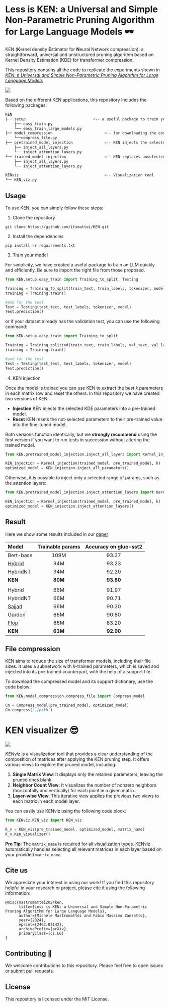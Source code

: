 # Less is KEN: a Universal and Simple Non-Parametric Pruning Algorithm for Large Language Models 🕶️
KEN (**K**ernel density **E**stimator for **N**eural Network compression): a straightforward, universal and unstructured pruning algorithm based on Kernel Density Estimation (KDE) for transformer compression.

This repository contains all the code to replicate the experiments shown in [_KEN: a Universal and Simple Non-Parametric Pruning Algorithm for Large Language Models_](https://arxiv.org/abs/2402.03142)

![](https://github.com/itsmattei/KEN/blob/main/files/KEN_workflow.gif)

Based on the different KEN applications, this repository includes the following packages:
```bash
KEN
├── setup                              <-- a useful package to train your LLM very quickly
    ├── easy_train.py
    └── easy_train_large_models.py         
├── model_compression                       <-- for downloading the compressed model and its supporting dictionary
    └──compress_file.py
├── pretrained_model_injection              <-- KEN injects the selected fine-tuned params in a pre-trained model
    ├── inject_all_layers.py
    └── inject_attention_layers.py
└── trained_model_injection                 <-- KEN replaces unselected parameters with its pre-set values
    ├── inject_all_layers.py
    └── inject_attention_layers.py

KENviz                                      <-- Visualization tool
└── KEN_viz.py
```

## Usage
To use KEN, you can simply follow these steps:

1. Clone the repository
```
git clone https://github.com/itsmattei/KEN.git
```
2. Install the dependencies
```
pip install -r requirements.txt
```
3. Train your model

For simplicity, we have created a useful package to train an LLM quickly and efficiently.
Be sure to import the right file from those proposed.

```python
from KEN.setup.easy_train import Training_to_split, Testing

Training = Training_to_split(train_text, train_labels, tokenizer, model)
training = Training.train()

#and for the test
Test = Testing(test_text, test_labels, tokenizer, model)
Test.prediction()
```
or if your dataset already has the validation test, you can use the following command:

```python
from KEN.setup.easy_train import Training_to_split

Training = Training_splitted(train_text, train_labels, val_text, val_labels, tokenizer, model)
training = Training.train()

#and for the test
Test = Testing(test_text, test_labels, tokenizer, model)
Test.prediction()
```

4. KEN injection

Once the model is trained you can use KEN to extract the best _k_ parameters in each matrix row and reset the others.
In this repository we have created two versions of KEN:
  - **Injection** KEN injects the selected KDE parameters into a pre-trained model.
  - **Reset** KEN resets the not-selected parameters to their pre-trained value into the fine-tuned model.

Both versions function identically, but we **strongly recommend** using the first version if you want to run tests in succession without altering the trained model.
```python
from KEN.pretrained_model_injection.inject_all_layers import Kernel_injection

KEN_injection = Kernel_injection(trained_model, pre_trained_model, k)
optimized_model = KEN_injection.inject_all_parameters()
```

Otherwise, it is possible to inject only a selected range of params, such as the attention layers:
```python
from KEN.pretrained_model_injection.inject_attention_layers import Kernel_injection

KEN_injection = Kernel_injection(trained_model, pre_trained_model, k)
optimized_model = KEN_injection.inject_attention_layers()
```

## Result
Here we show some results included in our [paper](https://arxiv.org/abs/2402.03142)

| Model | Trainable params | Accuracy on glue-sst2 |
| :---         |     :---: |        :---: |
| Bert-base    | 109M      | 93.37    |
| [Hybrid](https://arxiv.org/abs/2109.04838)       | 94M       | 93.23      |
| [HybridNT](https://arxiv.org/abs/2109.04838)     | 94M       | 92.20    |
|**KEN**      |  **80M**    |      **93.80**|
||||
| Hybrid       | 66M    | 91.97 |
| HybridNT     | 66M    | 90.71 |
| [Sajjad](https://arxiv.org/abs/2004.03844)       | 66M    | 90.30 |
| [Gordon](https://arxiv.org/abs/2002.08307)       | 66M    | 90.80 |
|[Flop](https://arxiv.org/abs/1910.04732)          | 66M    | 83.20 |
|**KEN**       | **63M** | **92.90** |


## File compression
KEN aims to reduce the size of transformer models, including their file sizes. It uses a subnetwork with $k$-trained parameters, which is saved and injected into its pre-trained counterpart, with the help of a support file.

To download the compressed model and its support dictionary, use the code below:
```python
from KEN.model_compression.compress_file import Compress_model

Cm = Compress_model(pre_trained_model, optimized_model)
Cm.compress('./path')
```

# KEN visualizer 😎
![](https://github.com/itsmattei/KEN/blob/main/files/KENviz.gif)

_KENviz_ is a visualization tool that provides a clear understanding of the composition of matrices after applying the KEN pruning step. It offers various views to explore the pruned model, including:
1. **Single Matrix View**: It displays only the retained parameters, leaving the pruned ones blank.
2. **Neighbor Count View**: It visualizes the number of nonzero neighbors (horizontally and vertically) for each point in a given matrix.
3. **Layer-wise View**: This iterative view applies the previous two views to each matrix in each model layer.

You can easily use KENviz using the following code block:
```python
from KENviz.KEN_viz import KEN_viz

K_v = KEN_viz(pre_trained_model, optimized_model, matrix_name)
K_v.Ken_visualizer()
```
**Pro Tip**: The `matrix_name` is required for all visualization types. KENviz automatically handles selecting all relevant matrices in each layer based on your provided `matrix_name`.

## Cite us
We appreciate your interest in using our work! If you find this repository helpful in your research or project, please cite it using the following information:
```
@misc{mastromattei2024ken,
      title={Less is KEN: a Universal and Simple Non-Parametric Pruning Algorithm for Large Language Models},
      author={Michele Mastromattei and Fabio Massimo Zanzotto},
      year={2024},
      eprint={2402.03142},
      archivePrefix={arXiv},
      primaryClass={cs.LG}
}
```

## Contributing 🖤
We welcome contributions to this repository. Please feel free to open issues or submit pull requests.

## License
This repository is licensed under the MIT License.
